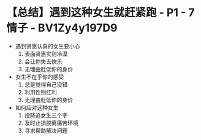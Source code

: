 # 【总结】遇到这种女生就赶紧跑 - P1 - 7情子 - BV1Zy4y197D9

-   遇到贤惠认真的女生要小心
    1.  表面贤惠实则冷漠
    2.  会让你失去快乐
    3.  无理由贬低你的身价
-   女生不在乎你的感受
    1.  总是觉得自己没错
    2.  利用性别红利
    3.  无理由贬低你的身价
-   如何应对这种女生
    1.  投降追女生三个字
    2.  及时止损脱离痛苦环境
    3.  寻求帮助解决问题
